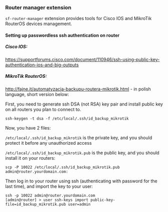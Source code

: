 ### Router manager extension

`sf-router-manager` extension provides tools for Cisco IOS and MikroTik RouterOS devices management.

#### Setting up passwordless ssh authentication on router

##### Cisco IOS:

https://supportforums.cisco.com/document/110946/ssh-using-public-key-authentication-ios-and-big-outputs

##### MikroTik RouterOS:

http://fajne.it/automatyzacja-backupu-routera-mikrotik.html - in polish language, short version below:

First, you need to generate ssh DSA (not RSA) key pair and install public key on all routers you plan to connect to.

```
ssh-keygen -t dsa -f /etc/local/.ssh/id_backup_mikrotik
```

Now, you have 2 files:

`/etc/local/.ssh/id_backup_mikrotik` is the private key, and you should protect it before any unauthorized access

`/etc/local/.ssh/id_backup_mikrotik.pub` is the public key, and you should install it on your routers:

```
scp -P 10022 /etc/local/.ssh/id_backup_mikrotik.pub admin@router.yourdomain.com:
```

Then log in to your router using ssh (authenticating with password for the last time), and import the key to your user:

```
ssh -p 10022 admin@router.yourdomain.com
[admin@router] > user ssh-keys import public-key-file=id_backup_mikrotik.pub user=admin
```
